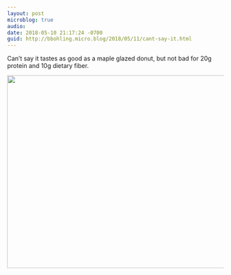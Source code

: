 ```yaml
---
layout: post
microblog: true
audio: 
date: 2018-05-10 21:17:24 -0700
guid: http://bbohling.micro.blog/2018/05/11/cant-say-it.html
---
```

Can’t say it tastes as good as a maple glazed donut, but not bad for 20g protein and 10g dietary fiber. 

<img src="http://micro.brandonbohling.com/uploads/2018/7d1e4187a0.jpg" width="600" height="450" />
